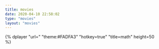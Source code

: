 ```yaml
---
title: movies
date: 2020-04-10 22:58:02
type: "movies"
layout: "movies"
---
```


{% dplayer "url=" "theme:#FADFA3" "hotkey=true" "title=math" height=50 %}
